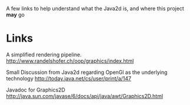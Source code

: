 A few links to help understand what the Java2d is, and where this project **may** go

# Links #

A simplified rendering pipeline.
http://www.randelshofer.ch/oop/graphics/index.html

Small Discussion from Java2d regarding OpenGl as the underlying technology
http://today.java.net/cs/user/print/a/147

Javadoc for Graphics2D
http://java.sun.com/javase/6/docs/api/java/awt/Graphics2D.html